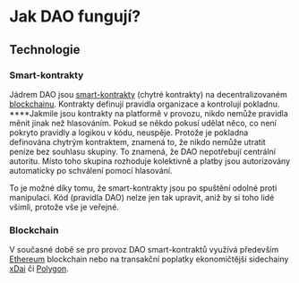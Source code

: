 # Jak DAO fungují?

## Technologie

### Smart-kontrakty

Jádrem DAO jsou [smart-kontrakty](https://bankless.cz/studium/smart-kontrakty-a-jejich-vyuziti) \(chytré kontrakty\) na decentralizovaném [blockchainu](https://bankless.cz/studium/co-to-je-blockchain). Kontrakty definují pravidla organizace a kontrolují pokladnu. ****Jakmile jsou kontrakty na platformě v provozu, nikdo nemůže pravidla měnit jinak než hlasováním. Pokud se někdo pokusí udělat něco, co není pokryto pravidly a logikou v kódu, neuspěje. Protože je pokladna definována chytrým kontraktem, znamená to, že nikdo nemůže utratit peníze bez souhlasu skupiny. To znamená, že DAO nepotřebují centrální autoritu. Místo toho skupina rozhoduje kolektivně a platby jsou autorizovány automaticky po schválení pomocí hlasování.

To je možné díky tomu, že smart-kontrakty jsou po spuštění odolné proti manipulaci. Kód \(pravidla DAO\) nelze jen tak upravit, aniž by si toho lidé všimli, protože vše je veřejné.

### Blockchain

V současné době se pro provoz DAO smart-kontraktů využívá především [Ethereum](https://ethereum.org/) blockchain nebo na transakční poplatky ekonomičtější sidechainy [xDai](https://www.xdaichain.com/) či [Polygon](https://polygon.technology/).





